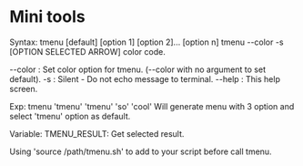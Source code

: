 # Mini tools

Syntax: tmenu [default] [option 1] [option 2]... [option n]
        tmenu --color -s [OPTION SELECTED ARROW] color code.

--color	: Set color option for tmenu.
	  (--color with no argument to set default).
-s	: Silent - Do not echo message to terminal.
--help	: This help screen.

Exp: tmenu 'tmenu' 'tmenu' 'so' 'cool'
Will generate menu with 3 option and select 'tmenu' option as default.

Variable:
TMENU_RESULT: Get selected result.

Using 'source /path/tmenu.sh' to add to your script before call tmenu.
